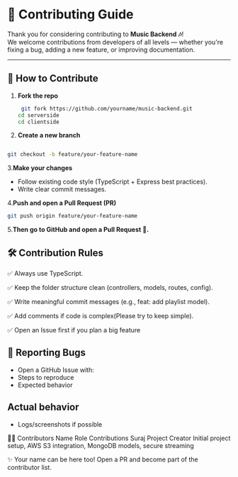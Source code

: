 # 🤝 Contributing Guide

Thank you for considering contributing to **Music Backend 🎶**!  
We welcome contributions from developers of all levels — whether you're fixing a bug, adding a new feature, or improving documentation.  

---

## 📌 How to Contribute
1. **Fork the repo**  
   ```bash 
    git fork https://github.com/yourname/music-backend.git
   cd serverside 
   cd clientside 
2. **Create a new branch**

```bash

git checkout -b feature/your-feature-name
```


3.**Make your changes**
- Follow existing code style (TypeScript + Express best practices).
- Write clear commit messages.

4.**Push and open a Pull Request (PR)**

```bash
git push origin feature/your-feature-name
```
5.**Then go to GitHub and open a Pull Request 🚀.**

## **🛠️ Contribution Rules**

✅ Always use TypeScript.

✅ Keep the folder structure clean (controllers, models, routes, config).

✅ Write meaningful commit messages (e.g., feat: add playlist model).

✅ Add comments if code is complex(Please try to keep simple).

✅ Open an Issue first if you plan a big feature

## 🐞 Reporting Bugs
- Open a GitHub Issue with:
- Steps to reproduce
- Expected behavior

## Actual behavior
- Logs/screenshots if possible

👨‍💻 Contributors
Name	Role	Contributions
Suraj	Project Creator	Initial project setup, AWS S3 integration, MongoDB models, secure streaming

✨ Your name can be here too! Open a PR and become part of the contributor list.